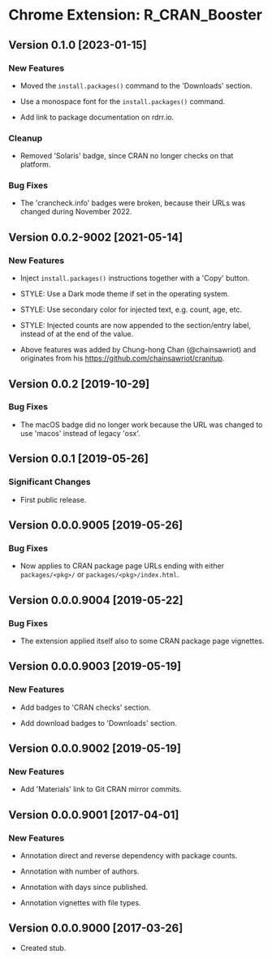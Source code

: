 # Chrome Extension: R_CRAN_Booster

## Version 0.1.0 [2023-01-15]

### New Features

 * Moved the `install.packages()` command to the 'Downloads' section.

 * Use a monospace font for the `install.packages()` command.

 * Add link to package documentation on rdrr.io.

### Cleanup

 * Removed 'Solaris' badge, since CRAN no longer checks on that
   platform.

### Bug Fixes

 * The 'crancheck.info' badges were broken, because their URLs was
   changed during November 2022.


## Version 0.0.2-9002 [2021-05-14]

### New Features

 * Inject `install.packages()` instructions together with a 'Copy'
   button.

 * STYLE: Use a Dark mode theme if set in the operating system.

 * STYLE: Use secondary color for injected text, e.g. count, age, etc.

 * STYLE: Injected counts are now appended to the section/entry label,
   instead of at the end of the value.
 
 * Above features was added by Chung-hong Chan (@chainsawriot) and
   originates from his https://github.com/chainsawriot/cranitup.
 

## Version 0.0.2 [2019-10-29]

### Bug Fixes

 * The macOS badge did no longer work because the URL was changed to
   use 'macos' instead of legacy 'osx'.


## Version 0.0.1 [2019-05-26]

### Significant Changes

 * First public release.
 

## Version 0.0.0.9005 [2019-05-26]

### Bug Fixes

 * Now applies to CRAN package page URLs ending with either
   `packages/<pkg>/` or `packages/<pkg>/index.html`.


## Version 0.0.0.9004 [2019-05-22]

### Bug Fixes

 * The extension applied itself also to some CRAN package page
   vignettes.
 

## Version 0.0.0.9003 [2019-05-19]

### New Features

 * Add badges to 'CRAN checks' section.
 
 * Add download badges to 'Downloads' section.
 

## Version 0.0.0.9002 [2019-05-19]

### New Features

 * Add 'Materials' link to Git CRAN mirror commits.


## Version 0.0.0.9001 [2017-04-01]

### New Features

 * Annotation direct and reverse dependency with package counts.
 
 * Annotation with number of authors.
 
 * Annotation with days since published.
 
 * Annotation vignettes with file types.


## Version 0.0.0.9000 [2017-03-26]

 * Created stub.
